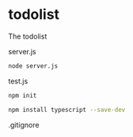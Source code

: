 # todolist

The todolist

server.js

```bash
node server.js
```

test.js

```bash
npm init

npm install typescript --save-dev
```

.gitignore

